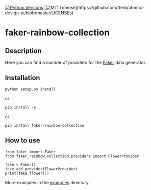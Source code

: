 [![Python Versions](https://img.shields.io/pypi/pyversions/yt2mp3.svg)](https://pypi.python.org/pypi/yt2mp3/)
[![MIT License](https://img.shields.io/apm/l/atomic-design-ui.svg?)](https://github.com/tterb/atomic-design-ui/blob/master/LICENSEs)

# faker-rainbow-collection

## Description

Here you can find a number of providers for the [Faker](https://faker.readthedocs.io/en/stable/index.html) data generator.

## Installation

`python setup.py install`

or

`pip install -e .`

or

`pip install faker-rainbow-collection`

## How to use

```
from faker import Faker
from faker_rainbow_collection.providers import FlowerProvider

fake = Faker()
fake.add_provider(FlowerProvider)
print(fake.flower())
```

More examples in the [examples](https://github.com/FromZeus/faker-rainbow-collection/tree/main/faker_rainbow_collection/examples) directory.
